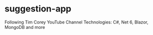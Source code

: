 # suggestion-app
Following Tim Corey YouTube  Channel
Technologies: C#, Net 6, Blazor, MongoDB and more 
